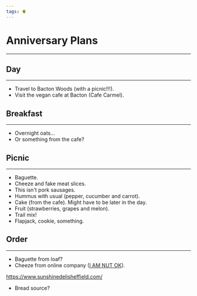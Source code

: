 ```yaml
---
tags: 🫀
---
```


# Anniversary Plans
---

## Day
---

- Travel to Bacton Woods (with a picnic!!!).
- Visit the vegan cafe at Bacton (Cafe Carmel).


## Breakfast
---

- Overnight oats...
- Or something from the cafe?


## Picnic
---

- Baguette.
- Cheeze and fake meat slices.
- This isn't pork sausages.
- Hummus with usual (pepper, cucumber and carrot).
- Cake (from the cafe). Might have to be later in the day.
- Fruit (strawberries, grapes and melon).
- Trail mix!
- Flapjack, cookie, something.


## Order
---

- Baguette from loaf?
- Cheeze from online company ([I AM NUT OK](https://www.iamnutok.com/)).

https://www.sunshinedelisheffield.com/

- Bread source?


